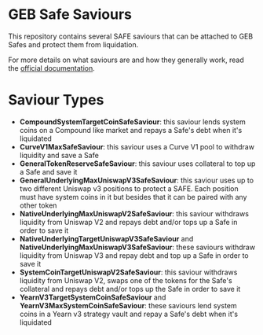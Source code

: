# GEB Safe Saviours

This repository contains several SAFE saviours that can be attached to GEB Safes and protect them from liquidation.

For more details on what saviours are and how they generally work, read the [official documentation](https://docs.reflexer.finance/liquidation-protection/safe-protection).

# Saviour Types

- **CompoundSystemTargetCoinSafeSaviour**: this saviour lends system coins on a Compound like market and repays a Safe's debt when it's liquidated
- **CurveV1MaxSafeSaviour**: this saviour uses a Curve V1 pool to withdraw liquidity and save a Safe
- **GeneralTokenReserveSafeSaviour**: this saviour uses collateral to top up a Safe and save it
- **GeneralUnderlyingMaxUniswapV3SafeSaviour**: this saviour uses up to two different Uniswap v3 positions to protect a SAFE. Each position must have system coins in it but besides that it can be paired with any other token
- **NativeUnderlyingMaxUniswapV2SafeSaviour**: this saviour withdraws liquidity from Uniswap V2 and repays debt and/or tops up a Safe in order to save it
- **NativeUnderlyingTargetUniswapV3SafeSaviour** and **NativeUnderlyingMaxUniswapV3SafeSaviour**: these saviours withdraw liquidity from Uniswap V3 and repay debt and top up a Safe in order to save it
- **SystemCoinTargetUniswapV2SafeSaviour**: this saviour withdraws liquidity from Uniswap V2, swaps one of the tokens for the Safe's collateral and repays debt and/or tops up the Safe in order to save it
- **YearnV3TargetSystemCoinSafeSaviour** and **YearnV3MaxSystemCoinSafeSaviour**: these saviours lend system coins in a Yearn v3 strategy vault and repay a Safe's debt when it's liquidated
